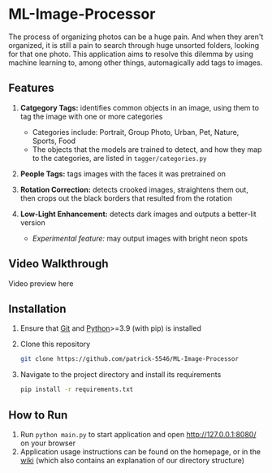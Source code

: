 # ML-Image-Processor

The process of organizing photos can be a huge pain. And when they aren't organized, it is still a pain to search through huge unsorted folders, looking for that one photo. This application aims to resolve this dilemma by using machine learning to, among other things, automagically add tags to images.

## Features

1. **Catgegory Tags:** identifies common objects in an image, using them to tag the image with one or more categories
     - Categories include: Portrait, Group Photo, Urban, Pet, Nature, Sports, Food
     - The objects that the models are trained to detect, and how they map to the categories, are listed in `tagger/categories.py`

2. **People Tags:** tags images with the faces it was pretrained on

3. **Rotation Correction:** detects crooked images, straightens them out, then crops out the black borders that resulted from the rotation

4. **Low-Light Enhancement:** detects dark images and outputs a better-lit version
     - *Experimental feature:* may output images with bright neon spots

## Video Walkthrough

Video preview here

## Installation

1. Ensure that [Git](https://git-scm.com/downloads) and [Python](https://www.python.org/downloads/)>=3.9 (with pip) is installed

2. Clone this repository

    ```sh
    git clone https://github.com/patrick-5546/ML-Image-Processor
    ```

3. Navigate to the project directory and install its requirements

    ```sh
    pip install -r requirements.txt
    ```

## How to Run

1. Run `python main.py` to start application and open <http://127.0.0.1:8080/> on your browser
2. Application usage instructions can be found on the homepage, or in the [wiki](https://github.com/patrick-5546/ML-Image-Processor/wiki) (which also contains an explanation of our directory structure)
